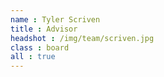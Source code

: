 ```yaml
---
name : Tyler Scriven
title : Advisor
headshot : /img/team/scriven.jpg
class : board
all : true
---
```

